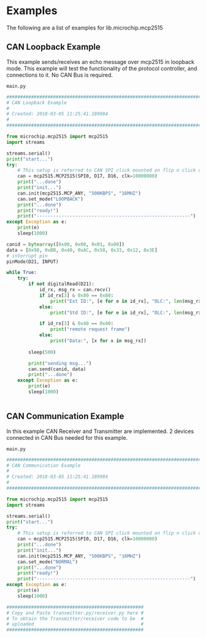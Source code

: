 # Examples

The following are a list of examples for lib.microchip.mcp2515

## CAN Loopback Example


This example sends/receives an echo message over mcp2515 in loopback mode. 
This example will test the functionality of the protocol controller, and connections to it.
No CAN Bus is required.


```main.py```

```python
################################################################################
# CAN Loopback Example
#
# Created: 2018-03-05 11:25:41.189984
#
################################################################################

from microchip.mcp2515 import mcp2515
import streams

streams.serial()
print("start...")
try:
	# This setup is referred to CAN SPI click mounted on flip n click device slot A 
    can = mcp2515.MCP2515(SPI0, D17, D16, clk=10000000)
    print("...done")
    print("init...")
    can.init(mcp2515.MCP_ANY, "500KBPS", "16MHZ")
    can.set_mode("LOOPBACK")
    print("...done")
    print("ready!")
    print("--------------------------------------------------------")
except Exception as e:
    print(e)
    sleep(1000) 

canid = bytearray([0x00, 0x00, 0x01, 0x00])
data = [0x98, 0xBB, 0x40, 0xAC, 0x58, 0x33, 0x12, 0x3E]
# interrupt pin
pinMode(D21, INPUT)

while True:
    try:
        if not digitalRead(D21):
            id_rx, msg_rx = can.recv()
            if id_rx[3] & 0x80 == 0x80:
                print("Ext ID:", [e for e in id_rx], "DLC:", len(msg_rx))
            else:
                print("Std ID:", [e for e in id_rx], "DLC:", len(msg_rx))

            if id_rx[3] & 0x40 == 0x40:
                print("remote request frame")
            else:
                print("Data:", [x for x in msg_rx])
        
        sleep(500)

        print("sending msg...")
        can.send(canid, data)
        print("...done")
    except Exception as e:
        print(e)
        sleep(1000)



```
## CAN Communication Example


In this example CAN Receiver and Transmitter are implemented.
2 devices connected in CAN Bus needed for this example.


```main.py```

```python
################################################################################
# CAN Communication Example
#
# Created: 2018-03-05 11:25:41.189984
#
################################################################################

from microchip.mcp2515 import mcp2515
import streams

streams.serial()
print("start...")
try:
    # This setup is referred to CAN SPI click mounted on flip n click device slot A 
    can = mcp2515.MCP2515(SPI0, D17, D16, clk=10000000)
    print("...done")
    print("init...")
    can.init(mcp2515.MCP_ANY, "500KBPS", "16MHZ")
    can.set_mode("NORMAL")
    print("...done")
    print("ready!")
    print("--------------------------------------------------------")
except Exception as e:
    print(e)
    sleep(1000) 

##################################################
# Copy and Paste transmitter.py/receiver.py here #
# To obtain the Transmitter/receiver code to be  #
# uploaded                                       #
##################################################
```
